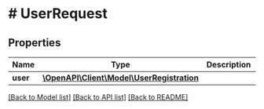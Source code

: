 # # UserRequest

## Properties

Name | Type | Description | Notes
------------ | ------------- | ------------- | -------------
**user** | [**\OpenAPI\Client\Model\UserRegistration**](UserRegistration.md) |  |

[[Back to Model list]](../../README.md#models) [[Back to API list]](../../README.md#endpoints) [[Back to README]](../../README.md)
